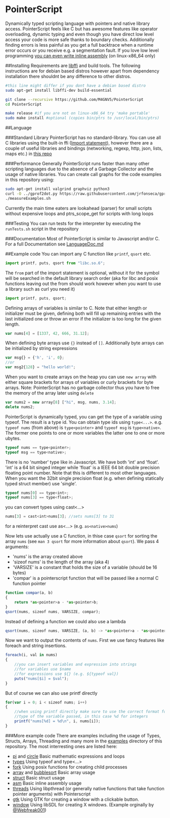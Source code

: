 # PointerScript
Dynamically typed scripting language with pointers and native library access. PointerScript
feels like C but has awesome features like operator overloading, dynamic typing and
even though you have direct low level access your code is more safe thanks to boundary
checks. Additionally finding errors is less painful as you get a full backtrace when a
runtime error occurs or you receive e.g. a segmentation fault. If you love low level
programming [you can even write inline assembly](LanguageDoc.md#asmstatement) (on linux-x86_64 only)

##Installing
Requirements are [libffi](https://github.com/libffi/libffi) and build tools.
The following instructions are for debian based distros however apart from dependency
installation there shouldnt be any difference to other distros.
```bash
#this line might differ if you dont have a debian based distro
sudo apt-get install libffi-dev build-essential

git clone --recursive https://github.com/M4GNV5/PointerScript
cd PointerScript

make release #if you are not on linux-x86_64 try 'make portable'
sudo make install #optional (copies bin/ptrs to /usr/local/bin/ptrs)
```

##Language

###Standard Library
PointerScript has no standard-library. You can use all C libraries using the built-in ffi ([Import statement](LanguageDoc.md#importstatement)),
however there are a couple of useful libraries and bindings (networking, regexp, http, json, lists, maps etc.)
in [this repo](https://github.com/M4GNV5/PtrsStuff)

###Performance
Generally PointerScript runs faster than many other scripting languages due to the absence of a Garbage Collector and the usage of native libraries.
You can create call graphs for the code examples in this repository using:
```bash
sudo apt-get install valgrind graphviz python3
curl -O ../gprof2dot.py https://raw.githubusercontent.com/jrfonseca/gprof2dot/master/gprof2dot.py
./measureExamples.sh
```
Currently the main time eaters are lookahead (parser) for small scripts without expensive loops and ptrs_scope_get for scripts with long loops

###Testing
You can run tests for the interpreter by executing the `runTests.sh` script in the repository

###Documentation
Most of PointerScript is similar to Javascript and/or C. For a full Documentation see [LanguageDoc.md](LanguageDoc.md)

##Example code
You can import any C function like `printf`, `qsort` etc.
```javascript
import printf, puts, qsort from "libc.so.6";
```

The `from` part of the import statement is optional, without it for the symbol will be searched in the default library search order (aka for libc and posix functions leaving out the from should work however when you want to use a library such as curl you need it)
```javascript
import printf, puts, qsort;
```

Defining arrays of variables is similar to C. Note that either length or initializer must be given, defining both will fill up remaining entries with the last initialized one or throw an error if the initializer is too long for the given length.
```javascript
var nums[4] = [1337, 42, 666, 31.12];
```

When defining byte arrays use `{}` instead of `[]`. Additionally byte arrays can be initialized by string expressions
```javascript
var msg{} = {'h', 'i', 0};
//or
var msg2{128} = "hello world!";
```

When you want to create arrays on the heap you can use `new array` with either square brackets for arrays of variables or curly brackets for byte arrays. Note: PointerScript has no garbage collector thus you have to free the memory of the array later using `delete`
```javascript
var nums2 = new array[8] ["hi", msg, nums, 3.14];
delete nums2;
```

PointerScript is dynamically typed, you can get the type of a variable using typeof. The result is a type id. You can obtain type ids using `type<...>`. e.g. `typeof nums` (from above) is `type<pointer>` and `typeof msg` is `type<native>`. The former one points to one or more variables the latter one to one or more ubytes.
```javascript
typeof nums == type<pointer>;
typeof msg == type<native>;
```

There is no 'number' type like in Javascript. We have both 'int' and 'float'.
'int' is a 64 bit singed integer while 'float' is a IEEE 64 bit double precision floating point number. Note that this is different to most other languages. When you want the 32bit single precision float (e.g. when defining statically typed struct member) use 'single'.
```javascript
typeof nums[0] == type<int>;
typeof nums[3] == type<float>;
```

you can convert types using cast<...>
```javascript
nums[3] = cast<int>nums[3]; //sets nums[3] to 31
```
for a reinterpret cast use as<...> (e.g. `as<native>nums`)

Now lets use actually use a C function, in thise case `qsort` for sorting the array `nums` (see `man 3 qsort` for more information about `qsort`). We pass 4 arguments:
- 'nums' is the array created above
- 'sizeof nums' is the length of the array (aka 4)
- 'VARSIZE' is a constant that holds the size of a variable (should be 16 bytes)
- 'compar' is a pointerscript function that will be passed like a normal C function pointer

```javascript
function compar(a, b)
{
	return *as<pointer>a - *as<pointer>b;
}
qsort(nums, sizeof nums, VARSIZE, compar);
```

Instead of defining a function we could also use a lambda
```javascript
qsort(nums, sizeof nums, VARSIZE, (a, b) -> *as<pointer>a - *as<pointer>b);
```

Now we want to output the contents of `nums`. First we use fancy features like foreach and string insertions.
```javascript
foreach(i, val in nums)
{
	//you can insert variables and expression into strings
	//for variables use $name
	//for expressions use ${} (e.g. ${typeof val})
	puts("nums[$i] = $val");
}
```

But of course we can also use printf directly
```javascript
for(var i = 0; i < sizeof nums; i++)
{
	//when using printf directly make sure to use the correct format for the
	//type of the variable passed, in this case %d for integers
	printf("nums[%d] = %d\n", i, nums[i]);
}
```



###More example code
There are examples including the usage of Types, Structs, Arrays, Threading and many more in the [examples](examples/) directory of this repository. The most interresting ones are listed here:

- [pi](examples/pi.ptrs) and [circle](examples/circle.ptrs) Basic mathematic expressions and loops
- [types](examples/types.ptrs) Using typeof and type<...>
- [fork](examples/fork.ptrs) Using posix functions for creating child processes
- [array](examples/array.ptrs) and [bubblesort](examples/bubblesort.ptrs) Basic array usage
- [struct](examples/struct.ptrs) Basic struct usage
- [asm](examples/asm.ptrs) Basic inline assembly usage
- [threads](examples/threads.ptrs) Using libpthread (or generally native functions that take function pointer arguments) with Pointerscript
- [gtk](examples/gtk.ptrs) Using GTK for creating a window with a clickable button.
- [window](examples/window.ptrs) Using libSDL for creating X windows. (Example orginally by [@Webfreak001](https://github.com/WebFreak001))
